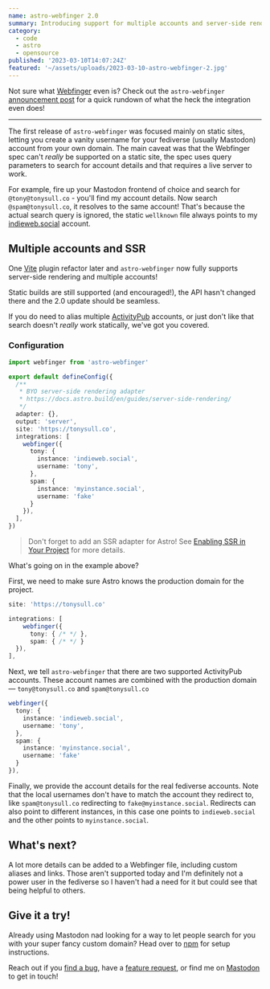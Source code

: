 ```yaml
---
name: astro-webfinger 2.0
summary: Introducing support for multiple accounts and server-side rendering
category:
  - code
  - astro
  - opensource
published: '2023-03-10T14:07:24Z'
featured: '~/assets/uploads/2023-03-10-astro-webfinger-2.jpg'
---
```


Not sure what [Webfinger](https://webfinger.net) even is? Check out the `astro-webfinger` [announcement post](https://tonysull.co/articles/introducing-astro-webfinger/) for a quick rundown of what the heck the integration even does!

---

The first release of `astro-webfinger` was focused mainly on static sites, letting you create a vanity username for your fediverse (usually Mastodon) account from your own domain. The main caveat was that the Webfinger spec can't *really* be supported on a static site, the spec uses query parameters to search for account details and that requires a live server to work.

For example, fire up your Mastodon frontend of choice and search for `@tony@tonysull.co` - you'll find my account details. Now search `@spam@tonysull.co`, it resolves to the same account! That's because the actual search query is ignored, the static `wellknown` file always points to my [indieweb.social](https://indieweb.social) account.

## Multiple accounts and SSR

One [Vite](https://vitejs.dev) plugin refactor later and `astro-webfinger` now fully supports server-side rendering and multiple accounts!

Static builds are still supported (and encouraged!), the API hasn't changed there and the 2.0 update should be seamless.

If you do need to alias multiple [ActivityPub](https://www.w3.org/TR/activitypub/) accounts, or just don't like that search doesn't *really* work statically, we've got you covered.

### Configuration

```ts
import webfinger from 'astro-webfinger'

export default defineConfig({
  /**
   * BYO server-side rendering adapter
   * https://docs.astro.build/en/guides/server-side-rendering/
   */
  adapter: {},
  output: 'server',
  site: 'https://tonysull.co',
  integrations: [
    webfinger({
      tony: {
        instance: 'indieweb.social',
        username: 'tony',
      },
      spam: {
        instance: 'myinstance.social',
        username: 'fake'
      }
    }),
  ],
})
```

> Don't forget to add an SSR adapter for Astro! See [Enabling SSR in Your Project](https://docs.astro.build/en/guides/server-side-rendering/) for more details.

What's going on in the example above?

First, we need to make sure Astro knows the production domain for the project.

```ts
site: 'https://tonysull.co'
```

```ts
integrations: [
    webfinger({
      tony: { /* */ },
      spam: { /* */ }
  }),
],
```

Next, we tell `astro-webfinger` that there are two supported ActivityPub accounts. These account names are combined with the production domain — `tony@tonysull.co` and `spam@tonysull.co`

```ts
webfinger({
  tony: {
    instance: 'indieweb.social',
    username: 'tony',
  },
  spam: {
    instance: 'myinstance.social',
    username: 'fake'
  }
}),
```

Finally, we provide the account details for the real fediverse accounts. Note that the local usernames don't have to match the account they redirect to, like `spam@tonysull.co` redirecting to `fake@myinstance.social`. Redirects can also point to different instances, in this case one points to `indieweb.social` and the other points to `myinstance.social`.

## What's next?

A lot more details can be added to a Webfinger file, including custom aliases and links. Those aren't supported today and I'm definitely not a power user in the fediverse so I haven't had a need for it but could see that being helpful to others.

## Give it a try!

Already using Mastodon nad looking for a way to let people search for you with your super fancy custom domain? Head over to [npm](https://www.npmjs.com/package/astro-webfinger) for setup instructions.

Reach out if you [find a bug](https://github.com/tony-sull/astro-webfinger/issues), have a [feature request](https://github.com/tony-sull/astro-webfinger/discussions), or find me on [Mastodon](https://indieweb.social/tonysull) to get in touch!
